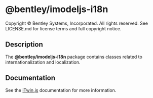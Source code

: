 # @bentley/imodeljs-i18n

Copyright © Bentley Systems, Incorporated. All rights reserved. See LICENSE.md for license terms and full copyright notice.

## Description

The __@bentley/imodeljs-i18n__ package contains classes related to internationalization and localization.

## Documentation

See the [iTwin.js](https://www.itwinjs.org) documentation for more information.
